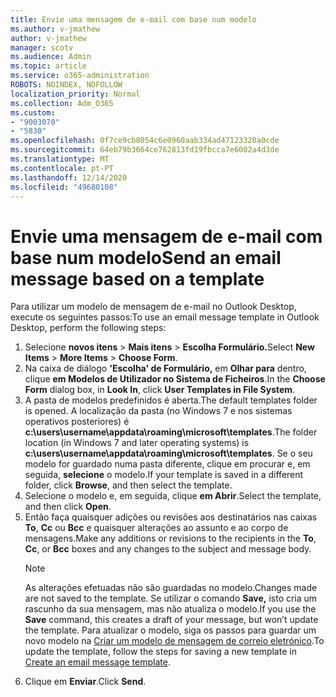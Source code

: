 ```yaml
---
title: Envie uma mensagem de e-mail com base num modelo
ms.author: v-jmathew
author: v-jmathew
manager: scotv
ms.audience: Admin
ms.topic: article
ms.service: o365-administration
ROBOTS: NOINDEX, NOFOLLOW
localization_priority: Normal
ms.collection: Adm_O365
ms.custom:
- "9003070"
- "5830"
ms.openlocfilehash: 0f7ce9cb8054c6e0960aab334ad47123320a0cde
ms.sourcegitcommit: 64eb79b3664ce762813fd19fbcca7e6002a4d3de
ms.translationtype: MT
ms.contentlocale: pt-PT
ms.lasthandoff: 12/14/2020
ms.locfileid: "49680108"
---
```

# <a name="send-an-email-message-based-on-a-template"></a><span data-ttu-id="90f43-102">Envie uma mensagem de e-mail com base num modelo</span><span class="sxs-lookup"><span data-stu-id="90f43-102">Send an email message based on a template</span></span>

<span data-ttu-id="90f43-103">Para utilizar um modelo de mensagem de e-mail no Outlook Desktop, execute os seguintes passos:</span><span class="sxs-lookup"><span data-stu-id="90f43-103">To use an email message template in Outlook Desktop, perform the following steps:</span></span>

1. <span data-ttu-id="90f43-104">Selecione **novos itens**  >  **Mais itens**  >  **Escolha Formulário.**</span><span class="sxs-lookup"><span data-stu-id="90f43-104">Select **New Items** > **More Items** > **Choose Form**.</span></span>
2. <span data-ttu-id="90f43-105">Na caixa de diálogo **'Escolha' de Formulário,** em **Olhar para** dentro, clique **em Modelos de Utilizador no Sistema de Ficheiros**.</span><span class="sxs-lookup"><span data-stu-id="90f43-105">In the **Choose Form** dialog box, in **Look In**, click **User Templates in File System**.</span></span>
3. <span data-ttu-id="90f43-106">A pasta de modelos predefinidos é aberta.</span><span class="sxs-lookup"><span data-stu-id="90f43-106">The default templates folder is opened.</span></span> <span data-ttu-id="90f43-107">A localização da pasta (no Windows 7 e nos sistemas operativos posteriores) é **c:\users\username\appdata\roaming\microsoft\templates**.</span><span class="sxs-lookup"><span data-stu-id="90f43-107">The folder location (in Windows 7 and later operating systems) is **c:\users\username\appdata\roaming\microsoft\templates**.</span></span> <span data-ttu-id="90f43-108">Se o seu modelo for guardado numa pasta diferente, clique em procurar e, em seguida, **selecione** o modelo.</span><span class="sxs-lookup"><span data-stu-id="90f43-108">If your template is saved in a different folder, click **Browse**, and then select the template.</span></span>
4. <span data-ttu-id="90f43-109">Selecione o modelo e, em seguida, clique **em Abrir**.</span><span class="sxs-lookup"><span data-stu-id="90f43-109">Select the template, and then click **Open**.</span></span>
5. <span data-ttu-id="90f43-110">Então faça quaisquer adições ou revisões aos destinatários nas caixas **To**, **Cc** ou **Bcc** e quaisquer alterações ao assunto e ao corpo de mensagens.</span><span class="sxs-lookup"><span data-stu-id="90f43-110">Make any additions or revisions to the recipients in the **To**, **Cc**, or **Bcc** boxes and any changes to the subject and message body.</span></span>
    > [!NOTE]
    > <span data-ttu-id="90f43-111">As alterações efetuadas não são guardadas no modelo.</span><span class="sxs-lookup"><span data-stu-id="90f43-111">Changes made are not saved to the template.</span></span> <span data-ttu-id="90f43-112">Se utilizar o comando **Save,** isto cria um rascunho da sua mensagem, mas não atualiza o modelo.</span><span class="sxs-lookup"><span data-stu-id="90f43-112">If you use the **Save** command, this creates a draft of your message, but won’t update the template.</span></span> <span data-ttu-id="90f43-113">Para atualizar o modelo, siga os passos para guardar um novo modelo na [Criar um modelo de mensagem de correio eletrónico](https://support.microsoft.com/office/create-an-email-message-template-43ec7142-4dd0-4351-8727-bd0977b6b2d1).</span><span class="sxs-lookup"><span data-stu-id="90f43-113">To update the template, follow the steps for saving a new template in [Create an email message template](https://support.microsoft.com/office/create-an-email-message-template-43ec7142-4dd0-4351-8727-bd0977b6b2d1).</span></span>
6. <span data-ttu-id="90f43-114">Clique em **Enviar**.</span><span class="sxs-lookup"><span data-stu-id="90f43-114">Click **Send**.</span></span>
